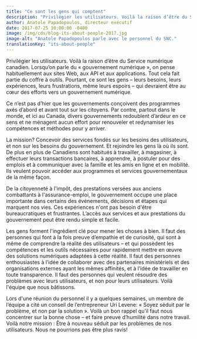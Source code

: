 ```yaml
---
title: "Ce sont les gens qui comptent"
description: "Privilégier les utilisateurs. Voilà la raison d’être du Service numérique canadien.  Ce sont les gens – leurs besoins, leurs expériences, leurs frustrations, même leurs espoirs – qui devraient être au cœur des efforts vers un gouvernement numérique."
author: Anatole Papadopoulos, directeur exécutif
date: 2017-07-25 10:00:00 -0400
image: /img/cds/blog-its-about-people-2017.jpg
image-alt: "Anatole Papadopoulos parle avec le personnel du SNC."
translationKey: "its-about-people"
---
```

Privilégier les utilisateurs. Voilà la raison d’être du Service numérique canadien. Lorsqu’on parle du «&nbsp;gouvernement numérique&nbsp;», on pense habituellement aux sites Web, aux API et aux applications. Tout cela fait partie du coffre à outils. Pourtant, ce sont les gens – leurs besoins, leurs expériences, leurs frustrations, même leurs espoirs – qui devraient être au cœur des efforts vers un gouvernement numérique.

Ce n’est pas d’hier que les gouvernements conçoivent des programmes axés d’abord et avant tout sur les citoyens. Par contre, partout dans le monde, et ici au Canada, divers gouvernements redoublent d’ardeur en ce sens et ne ménagent aucun effort pour renouveler et redynamiser les compétences et méthodes pour y arriver. 

La mission? Concevoir des services fondés sur les besoins des utilisateurs, et non sur les besoins du gouvernement. Et rejoindre les gens là où ils sont. De plus en plus de Canadiens sont habitués à travailler, à magasiner, à effectuer leurs transactions bancaires, à apprendre, à postuler pour des emplois et à communiquer avec la famille et les amis en ligne et en mobilité. Ils veulent pouvoir accéder aux programmes et services gouvernementaux de la même façon.

De la citoyenneté à l'impôt, des prestations versées aux anciens combattants à l'assurance-emploi, le gouvernement occupe une place importante dans certains des événements, décisions et étapes qui marquent nos vies. Ces expériences n'ont pas besoin d'être bureaucratiques et frustrantes. L’accès aux services et aux prestations du gouvernement peut être rendu simple et facile.

Les gens forment l'ingrédient clé pour mener les choses à bien. Il faut des personnes qui font à la fois preuve d’empathie et de curiosité, qui sont à même de comprendre la réalité des utilisateurs – et qui possèdent les compétences et les outils nécessaires pour rapidement mettre en œuvre des solutions numériques adaptées à cette réalité. Il faut des personnes enthousiastes à l’idée de collaborer avec des partenaires ministériels et des organisations externes ayant les mêmes affinités, et à l’idée de travailler en toute transparence. Il faut des personnes qui veulent résoudre des problèmes avec leurs utilisateurs, et non pour leurs utilisateurs. Voilà l'équipe que nous bâtissons. 

Lors d'une réunion du personnel il y a quelques semaines, un membre de l’équipe a cité un conseil de l’entrepreneur Uri Levene: «&nbsp;Soyez séduit par le problème, et non par la solution&nbsp;». Voilà un bon rappel qu’il faut nous concentrer sur la bonne chose – et faire preuve d’humilité dans notre travail. Voilà notre mission : Être à nouveau séduit par les problèmes de nos utilisateurs. Nous ne pourrions pas être plus ravis!
